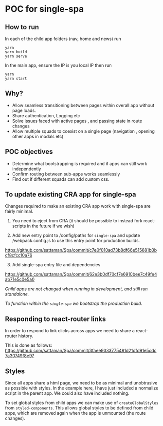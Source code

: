 # POC for single-spa

## How to run

In each of the child app folders (nav, home and news) run

```
yarn
yarn build
yarn serve
```

In the main app, ensure the IP is you local IP then run

```
yarn 
yarn start
```


## Why?

- Allow seamless transitioning between pages within overall app without page loads.
- Share authentication, Logging etc
- Solve issues faced with active pages , and passing state in route changes
- Allow multiple squads to coexist on a single page (navigation , opening other apps in modals etc)

## POC objectives

- Determine what bootstrapping is required and if apps can still work independently
- Confirm routing between sub-apps works seamlessly
- Find out if different squads can add custom css. 


## To update existing CRA app for single-spa

Changes required to make an existing CRA app work with single-spa are fairly minimal.

1) You need to eject from CRA (it should be possible to instead fork react-scripts in the future if we wish)

2) Add new entry point to /config/paths for `single-spa` and update /webpack.config.js to use this entry point for production builds.

https://github.com/sattaman/Spa/commit/c7e0f010ad73b8df66e515681b0bcf8cfcc10a76

3) Add single-spa entry file and dependencies

https://github.com/sattaman/Spa/commit/62e3b0df70cf7e6910bee7c49fe4ab71e5c0e5a0

*Child apps are not changed when running in development, and still run standalone.* 

*To function within the `single-spa` we bootstrap the production build.*


## Responding to react-router links

In order to respond to link clicks across apps we need to share a react-router history.

This is done as follows: https://github.com/sattaman/Spa/commit/3faee9333775481d21dfd91e5cdc7a30749f8e97


## Styles

Since all apps share a html page, we need to be as minimal and unobtrusive as possible with styles. In the example here, I have just included a normalize script in the parent app. We could also have included nothing. 

To set global styles from child apps we can make use of `createGlobalStyles` from `styled-components`. This allows global styles to be defined from child apps, which are removed again when the app is unmounted (the route changes). 
